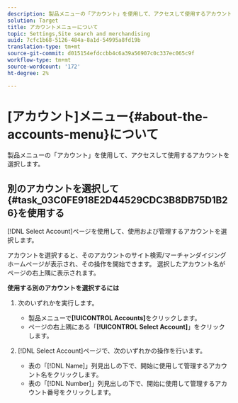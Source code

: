 ```yaml
---
description: 製品メニューの「アカウント」を使用して、アクセスして使用するアカウントを選択します。
solution: Target
title: アカウントメニューについて
topic: Settings,Site search and merchandising
uuid: 7cfc1b68-5126-484a-8a1d-54995a8fd19b
translation-type: tm+mt
source-git-commit: d015154efdccbb4c6a39a56907c0c337ec065c9f
workflow-type: tm+mt
source-wordcount: '172'
ht-degree: 2%

---
```



# [アカウント]メニュー{#about-the-accounts-menu}について

製品メニューの「アカウント」を使用して、アクセスして使用するアカウントを選択します。

## 別のアカウントを選択して{#task_03C0FE918E2D44529CDC3B8DB75D1B26}を使用する

[!DNL Select Account]ページを使用して、使用および管理するアカウントを選択します。

<!-- 

t_selecting_a_different_account_to_use.xml

 -->

アカウントを選択すると、そのアカウントのサイト検索/マーチャンダイジングホームページが表示され、その操作を開始できます。 選択したアカウント名がページの右上隅に表示されます。

**使用する別のアカウントを選択するには**

1. 次のいずれかを実行します。

   * 製品メニューで&#x200B;**[!UICONTROL Accounts]**&#x200B;をクリックします。
   * ページの右上隅にある「**[!UICONTROL Select Account]**」をクリックします。

1. [!DNL Select Account]ページで、次のいずれかの操作を行います。

   * 表の「[!DNL Name]」列見出しの下で、開始に使用して管理するアカウント名をクリックします。
   * 表の「[!DNL Number]」列見出しの下で、開始に使用して管理するアカウント番号をクリックします。

